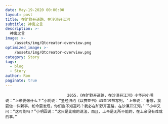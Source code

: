 ```yaml
---
date: May-19-2020 00:00:00
layout: post
title: 在旷野开道路，在沙漠开江河
subtitle: 神寓之言
description: >-
  神寓之言
image: >-
    /assets/img/Qtcreator-overview.png
optimized_image: >-
    /assets/img/Qtcreator-overview.png
category: Story
tags:
  - blog
  - Story
author: Ron
paginate: true
---
```


							　　2055，《在旷野开道路，在沙漠开江河》小华问小明说：“上帝要做什么？”小明说：“圣经旧约《以赛亚书》43章19节写到，‘上帝说：‘看哪，我要做一件新事，如今要发现，你们岂不知道吗？我必在旷野开道路，在沙漠开江河。’’”小华又问：“这可能吗？”小明回说：“这只是比喻的说法，而且，上帝是无所不能的，在上帝没有难成的事。”
							
							
						